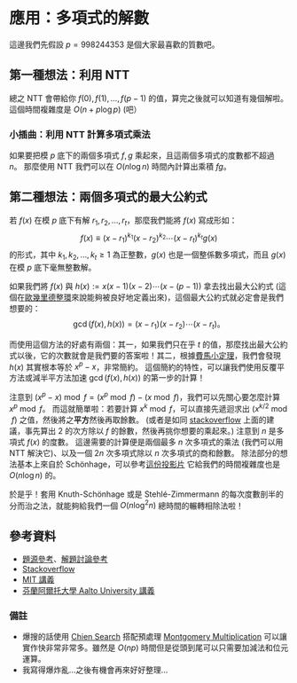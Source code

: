 # 應用：多項式的解數

這邊我們先假設 $p=998244353$ 是個大家最喜歡的質數吧。

## 第一種想法：利用 NTT

總之 NTT 會帶給你 $f(0), f(1), \ldots, f(p-1)$ 的值，算完之後就可以知道有幾個解啦。
這個時間複雜度是 $O(n+p\log p)$ (吧）

### 小插曲：利用 NTT 計算多項式乘法

如果要把模 $p$ 底下的兩個多項式 $f, g$ 乘起來，且這兩個多項式的度數都不超過 $n$。
那麼使用 NTT 我們可以在 $O(n\log n)$ 時間內計算出乘積 $fg$。

## 第二種想法：兩個多項式的最大公約式

若 $f(x)$ 在模 $p$ 底下有解 $r_1, r_2, \ldots, r_t$，那麼我們能將 $f(x)$ 寫成形如：
$$f(x)\equiv (x-r_1)^{k_1}(x-r_2)^{k_2}\cdots (x-r_t)^{k_t} g(x)$$ 的形式，其中 $k_1, k_2, \ldots, k_t\ge 1$ 為正整數，$g(x)$ 也是一個整係數多項式，而且 $g(x)$ 在模 $p$ 底下毫無整數解。

如果我們將 $f(x)$ 與 $h(x):=x(x-1)(x-2)\cdots (x-(p-1))$ 拿去找出最大公約式 (這個在[歐幾里德整環](https://zh.wikipedia.org/wiki/%E6%AD%90%E5%B9%BE%E9%87%8C%E5%BE%97%E6%95%B4%E7%92%B0)來說能夠被良好地定義出來)，這個最大公約式就必定會是我們想要的：
$$\gcd(f(x), h(x)) = (x-r_1)(x-r_2)\cdots (x-r_t)。$$

而使用這個方法的好處有兩個：其一，如果我們只在乎 $t$ 的值，那麼找出最大公約式以後，它的次數就會是我們要的答案啦！其二，根據[費馬小定理](https://zh.wikipedia.org/wiki/%E8%B4%B9%E9%A9%AC%E5%B0%8F%E5%AE%9A%E7%90%86)，我們會發現 $h(x)$ 其實根本等於 $x^p-x$，非常簡約。
這個簡約的特性，可以讓我們使用反覆平方法或減半平方法加速 $\gcd(f(x), h(x))$ 的第一步的計算！

注意到 $(x^p-x)\bmod f = (x^p \bmod f) - (x \bmod f)$，我們可以先關心要怎麼計算 $x^p\bmod f$。
而這就簡單啦：若要計算 $x^k\bmod f$，可以直接先遞迴求出 $(x^{k/2}\bmod f)$ 之值，然後將之<b>平方</b>然後再取餘數。
(或者是如同 [stackoverflow](https://stackoverflow.com/questions/29001275/roots-of-a-polynomial-mod-a-prime) 上面的建議，事先算出 2 的次方除以 $f$ 的餘數，然後再挑你想要的乘起來。)
注意到 $n$ 是多項式 $f(x)$ 的度數。
這邊需要的計算便是兩個最多 $n$ 次多項式的乘法 (我們可以用 NTT 解決它)、以及一個 $2n$ 次多項式除以 $n$ 次多項式的商和餘數。
除法部分的想法基本上來自於 Schönhage，可以參考[這份投影片](https://mycourses.aalto.fi/pluginfile.php/1182628/mod_resource/content/2/lect3.pdf) 它給我們的時間複雜度也是 $O(n\log n)$ 的。

於是乎！套用 Knuth-Schönhage 或是 Stehlé-Zimmermann 的每次度數剖半的分而治之法，就能夠給我們一個 $O(n\log^2 n)$ 總時間的輾轉相除法啦！

## 參考資料

* [題源參考](https://twitter.com/americaotogamer/status/1619931484760195073)、[解題討論參考](https://twitter.com/hotmanww/status/1619978031510216705)
* [Stackoverflow](https://stackoverflow.com/questions/29001275/roots-of-a-polynomial-mod-a-prime)
* [MIT 講義](http://people.csail.mit.edu/madhu/ST12/scribe/lect06.pdf)
* [芬蘭阿爾托大學 Aalto University 講義](https://mycourses.aalto.fi/pluginfile.php/1188936/mod_resource/content/2/lect5.pdf)


### 備註

* 爆搜的話使用 [Chien Search](https://en.wikipedia.org/wiki/Chien_search) 搭配預處理 [Montgomery Multiplication](https://en.wikipedia.org/wiki/Montgomery_modular_multiplication) 可以讓實作快非常非常多。雖然是 $O(np)$ 時間但是從頭到尾可以只需要加減法和位元運算。
* 我寫得爆炸亂...之後有機會再來好好整理...